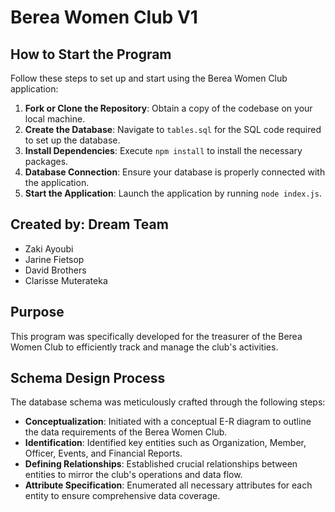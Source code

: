 # Berea Women Club V1

## How to Start the Program

Follow these steps to set up and start using the Berea Women Club application:

1. **Fork or Clone the Repository**: Obtain a copy of the codebase on your local machine.
2. **Create the Database**: Navigate to `tables.sql` for the SQL code required to set up the database.
3. **Install Dependencies**: Execute `npm install` to install the necessary packages.
4. **Database Connection**: Ensure your database is properly connected with the application.
5. **Start the Application**: Launch the application by running `node index.js`.

## Created by: Dream Team

- Zaki Ayoubi
- Jarine Fietsop
- David Brothers
- Clarisse Muterateka

## Purpose

This program was specifically developed for the treasurer of the Berea Women Club to efficiently track and manage the club's activities.

## Schema Design Process

The database schema was meticulously crafted through the following steps:

- **Conceptualization**: Initiated with a conceptual E-R diagram to outline the data requirements of the Berea Women Club.
- **Identification**: Identified key entities such as Organization, Member, Officer, Events, and Financial Reports.
- **Defining Relationships**: Established crucial relationships between entities to mirror the club's operations and data flow.
- **Attribute Specification**: Enumerated all necessary attributes for each entity to ensure comprehensive data coverage.
